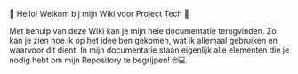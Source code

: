 🚀 Hello! Welkom bij mijn Wiki voor Project Tech 🚀

Met behulp van deze Wiki kan je mijn hele documentatie terugvinden. Zo kan je zien hoe ik op het idee ben gekomen, wat ik allemaal gebruiken en waarvoor dit dient. In mijn documentatie staan eigenlijk alle elementen die je nodig hebt om mijn Repository te begrijpen! 🤓💻

